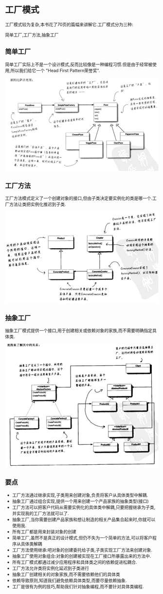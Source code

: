 # 工厂模式
工厂模式较为复杂,本书花了70页的篇幅来讲解它.工厂模式分为三种:

简单工厂,工厂方法,抽象工厂

## 简单工厂
简单工厂实际上不是一个设计模式,反而比较像是一种编程习惯.但是由于经常被使用,所以我们给它一个
"Head First Pattern荣誉奖".

![Class Graph](/code/src/main/java/com/siyehua/chapter4/chapter4_001.jpg)

## 工厂方法
工厂方法模式定义了一个创建对象的接口,但由子类决定要实例化的类是哪一个.工厂方法让类把实例化推迟到子类.

![Class Graph](/code/src/main/java/com/siyehua/chapter4/chapter4_002.jpg)


## 抽象工厂
抽象工厂模式提供一个接口,用于创建相关或依赖对象的家族,而不需要明确指定具体类.

![Class Graph](/code/src/main/java/com/siyehua/chapter4/chapter4_003.jpg)



## 要点
 * 工厂方法通过继承实现,子类用来创建对象,负责将客户从具体类型中解耦.
 * 抽象工厂通过组合实现,提供一个用来创建一个产品家族的抽象类型(接口)
 * 工厂方法可以把客户代码从需要实例化的具体类中解耦,只要把握继承为子类,并实现我的工厂方法就可以了.
 * 抽象工厂,当你需要创建产品家族和想让制造的相关产品集合起来时,你就可以使用我.
 * 所有工厂都是用来封装对象的创建
 * 简单工厂,虽然不是真正的设计模式,但仍不失为一个简单的方法,可以将客户程序从具体类解耦
 * 工厂方法使用继承:吧对象的创建委托给子类,子类实现工厂方法来创建对象.
 * 抽象工厂使用对象组合:对象的创建被实现在工厂接口所暴露出来的方法中.
 * 所有工厂模式都通过减少应用程序和具体类之间的依赖促进松耦合.
 * 工厂方法允许类将实例化延迟到子类进行
 * 抽象工厂创建相关的对象家族,而不需要依赖他们的具体类
 * 依赖导致原则,知道我们避免依赖具体类型,而要尽量依赖抽象.
 * 工厂是很有为例的技巧,帮助我们针对抽象编程,而不要针对具体类编程.


